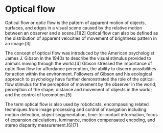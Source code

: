 # Optical flow

Optical flow or optic flow is the pattern of apparent motion of objects, surfaces, and edges in a visual scene caused by the relative motion between an observer and a scene.[1][2] Optical flow can also be defined as the distribution of apparent velocities of movement of brightness pattern in an image.[3]

The concept of optical flow was introduced by the American psychologist James J. Gibson in the 1940s to describe the visual stimulus provided to animals moving through the world.[4] Gibson stressed the importance of optic flow flow for affordance perception, the ability to discern possibilities for action within the environment. Followers of Gibson and his ecological approach to psychology have further demonstrated the role of the optical flow stimulus for the perception of movement by the observer in the world; perception of the shape, distance and movement of objects in the world; and the control of locomotion.[5]

The term optical flow is also used by roboticists, encompassing related techniques from image processing and control of navigation including motion detection, object seggmentation, time-to-contact information, focus of expansion calculations, luminance, motion compensated encoding, and stereo disparity measurement.[6][7]